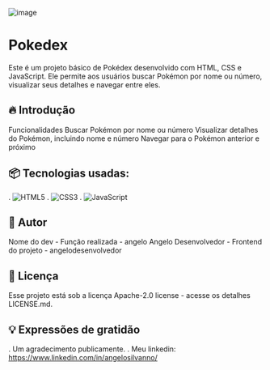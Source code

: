 ![image](https://github.com/angelodesenvolvedor/Pokedex/assets/98216100/e4b0d63f-6d5a-4b46-b14a-e686fdab5fac)

# Pokedex

Este é um projeto básico de Pokédex desenvolvido com HTML, CSS e JavaScript. Ele permite aos usuários buscar Pokémon por nome ou número, visualizar seus detalhes e navegar entre eles.

## 🔥 Introdução

Funcionalidades
Buscar Pokémon por nome ou número
Visualizar detalhes do Pokémon, incluindo nome e número
Navegar para o Pokémon anterior e próximo

## 📦 Tecnologias usadas:

. ![HTML5](https://img.shields.io/badge/html5-%23E34F26.svg?style=for-the-badge&logo=html5&logoColor=white)
. ![CSS3](https://img.shields.io/badge/css3-%231572B6.svg?style=for-the-badge&logo=css3&logoColor=white)
. ![JavaScript](https://img.shields.io/badge/javascript-%23323330.svg?style=for-the-badge&logo=javascript&logoColor=%23F7DF1E)

## 👷 Autor

Nome do dev - Função realizada - angelo
Angelo Desenvolvedor - Frontend do projeto - angelodesenvolvedor

## 📄 Licença
Esse projeto está sob a licença Apache-2.0 license - acesse os detalhes LICENSE.md.

## 💡 Expressões de gratidão
. Um agradecimento publicamente.
. Meu linkedin: https://www.linkedin.com/in/angelosilvanno/

